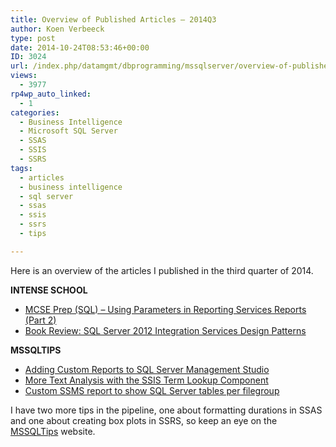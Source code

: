 ```yaml
---
title: Overview of Published Articles – 2014Q3
author: Koen Verbeeck
type: post
date: 2014-10-24T08:53:46+00:00
ID: 3024
url: /index.php/datamgmt/dbprogramming/mssqlserver/overview-of-published-articles-2014q3/
views:
  - 3977
rp4wp_auto_linked:
  - 1
categories:
  - Business Intelligence
  - Microsoft SQL Server
  - SSAS
  - SSIS
  - SSRS
tags:
  - articles
  - business intelligence
  - sql server
  - ssas
  - ssis
  - ssrs
  - tips

---
```

Here is an overview of the articles I published in the third quarter of 2014.

**INTENSE SCHOOL**

  * [MCSE Prep (SQL) – Using Parameters in Reporting Services Reports (Part 2)][1]
  * [Book Review: SQL Server 2012 Integration Services Design Patterns][2]

**MSSQLTIPS**

  * [Adding Custom Reports to SQL Server Management Studio][3]
  * [More Text Analysis with the SSIS Term Lookup Component][4]
  * [Custom SSMS report to show SQL Server tables per filegroup][5]

I have two more tips in the pipeline, one about formatting durations in SSAS and one about creating box plots in SSRS, so keep an eye on the [MSSQLTips][6] website.

 [1]: http://resources.intenseschool.com/mcse-prep-sql-using-parameters-in-reporting-services-reports-part-2/
 [2]: http://resources.intenseschool.com/book-review-sql-server-2012-integration-services-design-patterns/
 [3]: http://www.mssqltips.com/sqlservertip/3291/adding-custom-reports-to-sql-server-management-studio/
 [4]: http://www.mssqltips.com/sqlservertip/3315/more-text-analysis-with-the-ssis-term-lookup-component/
 [5]: http://www.mssqltips.com/sqlservertip/3356/custom-ssms-report-to-show-sql-server-tables-per-filegroup/
 [6]: http://www.mssqltips.com/